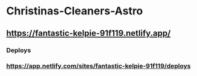 # Christinas-Cleaners-Astro

## https://fantastic-kelpie-91f119.netlify.app/

### Deploys
### https://app.netlify.com/sites/fantastic-kelpie-91f119/deploys
